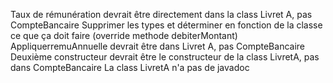 Taux de rémunération devrait être directement dans la class Livret A, pas CompteBancaire
Supprimer les types et déterminer en fonction de la classe ce que ça doit faire (override methode debiterMontant)
AppliquerremuAnnuelle devrait être dans Livret A, pas CompteBancaire
Deuxième constructeur devrait être le constructeur de la class LivretA, pas dans CompteBancaire
La class LivretA n'a pas de javadoc